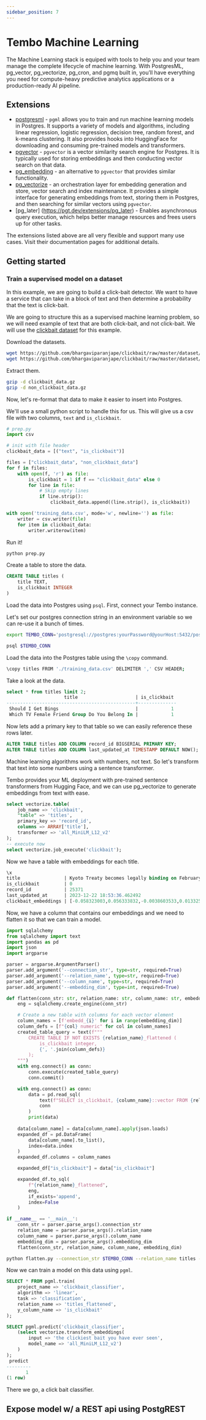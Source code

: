 ```yaml
---
sidebar_position: 7
---
```


# Tembo Machine Learning

The Machine Learning stack is equiped with tools to help you and your team manage the complete lifecycle of machine learning. With PostgresML, pg_vector, pg_vectorize, pg_cron, and pgmq built in, you’ll have everything you need for compute-heavy predictive analytics applications or a production-ready AI pipeline.

## Extensions

- [postgresml](https://pgt.dev/extensions/postgresml) - `pgml` allows you to train and run machine learning models in Postgres. It supports a variety of models and algorithms, including linear regression, logistic regression, decision tree, random forest, and k-means clustering. It also provides hooks into HuggingFace for downloading and consuming pre-trained models and transformers.
- [pgvector](https://pgt.dev/extensions/pgvector) - `pgvector` is a vector similarity search engine for Postgres. It is typically used for storing embeddings and then conducting vector search on that data.
- [pg_embedding](https://pgt.dev/extensions/pg_embedding) - an alternative to `pgvector` that provides similar functionality.
- [pg_vectorize](https://pgt.dev/extensions/vectorize) - an orchestration layer for embedding generation and store, vector search and index maintenance. It provides a simple interface for generating embeddings from text, storing them in Postgres, and then searching for similar vectors using `pgvector`.
- [pg_later] (https://pgt.dev/extensions/pg_later) - Enables asynchronous query execution, which helps better manage resources and frees users up for other tasks. 

The extensions listed above are all very flexible and support many use cases. Visit their documentation pages for additional details.

## Getting started

### Train a supervised model on a dataset

In this example, we are going to build a click-bait detector. We want to have a service that can take in a block of text and then determine a probability that the text is click-bait.

We are going to structure this as a supervised machine learning problem, so we will need example of text that are both click-bait, and not click-bait. We will use the [clickbait dataset](https://github.com/bhargaviparanjape/clickbait/tree/master/dataset) for this example.

Download the datasets.


```bash
wget https://github.com/bhargaviparanjape/clickbait/raw/master/dataset/clickbait_data.gz
wget https://github.com/bhargaviparanjape/clickbait/raw/master/dataset/non_clickbait_data.gz
```

Extract them.

```bash
gzip -d clickbait_data.gz
gzip -d non_clickbait_data.gz
```


Now, let's re-format that data to make it easier to insert into Postgres.

We'll use a small python script to handle this for us. This will give us a csv file with two columns, `text` and `is_clickbait`.

```python
# prep.py
import csv

# init with file header
clickbait_data = [("text", "is_clickbait")]

files = ["clickbait_data", "non_clickbait_data"]
for f in files:
    with open(f, 'r') as file:
        is_clickbait = 1 if f == "clickbait_data" else 0
        for line in file:
            # Skip empty lines
            if line.strip():
                clickbait_data.append((line.strip(), is_clickbait))

with open('training_data.csv', mode='w', newline='') as file:
    writer = csv.writer(file)
    for item in clickbait_data:
        writer.writerow(item)
```

Run it!

```bash
python prep.py
```

Create a table to store the data.

```sql
CREATE TABLE titles (
    title TEXT,
    is_clickbait INTEGER
)
```

Load the data into Postgres using `psql`. First, connect your Tembo instance.

Let's set our postgres connection string in an environment variable so we can re-use it a bunch of times.

```bash
export TEMBO_CONN='postgresql://postgres:yourPassword@yourHost:5432/postgres'
```


```bash
psql $TEMBO_CONN
```

Load the data into the Postgres table using the `\copy` command.

```bash
\copy titles FROM './training_data.csv' DELIMITER ',' CSV HEADER;
```

Take a look at the data.

```sql
select * from titles limit 2;
                     title                     | is_clickbait 
-----------------------------------------------+--------------
 Should I Get Bings                            |            1
 Which TV Female Friend Group Do You Belong In |            1
```

Now lets add a primary key to that table so we can easily reference these rows later.

```sql
ALTER TABLE titles ADD COLUMN record_id BIGSERIAL PRIMARY KEY;
ALTER TABLE titles ADD COLUMN last_updated_at TIMESTAMP DEFAULT NOW();
```

Machine learning algorithms work with numbers, not text. So let's transform that text into some numbers using a sentence transformer.

Tembo provides your ML deployment with pre-trained sentence transformers from Hugging Face, and we can use pg_vectorize to generate embeddings from text with ease.

```sql
select vectorize.table(
    job_name => 'clickbait',
    "table" => 'titles',
    primary_key => 'record_id',
    columns => ARRAY['title'],
    transformer => 'all_MiniLM_L12_v2'
);
-- execute now
select vectorize.job_execute('clickbait');
```

Now we have a table with embeddings for each title.

```sql
\x
title                | Kyoto Treaty becomes legally binding on February 16
is_clickbait         | 0
record_id            | 25371
last_updated_at      | 2023-12-22 18:53:36.462492
clickbait_embeddings | [-0.058323003,0.056333832,-0.0038603533,0.013325908,-0.011109264,0.010492517,-0.052566845,-0.027296204,0.047804408,0.06442312,0.039435994,-0.019316772,0.020162422,0.039854486,-0.0015520975,0.02531284,-0.06524969,-0.05538848,-0.023060005,0.0066169654,0.035967965,0.047866415,-0.05493321,-0.0033718573,-0.017675877,0.0050533246,-0.066565424,0.007516786,0.1062944,0.043667007,-0.078659415,-0.066382155,-0.0974421,0.14953314,-0.008974811,-0.046380926,0.056557525,-0.050913405,0.07219889,-0.026177727,-0.026813423,-0.024904946,-0.030696737,0.0596905,0.0069343126,0.05261133,0.01682677,0.028517837,-0.13426387,-0.0076862997,0.017102452,-0.06326257,-0.0034633286,0.057555377,0.0025229498,-0.0245171,0.0018767425,0.022280844,0.13649009,-0.06795578,0.002331664,-0.030881247,-0.05710915,-0.019142598,0.056000363,0.006210302,0.033121906,-0.06986101,0.0053541185,0.0022922107,-0.023773909,-0.016029889,0.003032488,-0.10161338,-0.004613021,-0.03648713,-0.0008599769,0.032408558,-0.018994464,-0.059149444,-0.031894125,0.014270951,0.05692849,0.006299161,-0.001959868,0.0075378157,0.025272857,-0.03879528,0.049434464,0.08017796,-0.07127319,-0.013389913,0.042767826,0.014403912,-0.027272377,0.0061531086,0.074253924,0.06169741,0.017082456,0.0036015601,-0.032929562,0.009529873,-0.10287347,-0.044819526,0.005821062,0.019935193,-0.009213438,-0.015773851,0.056187235,-0.009097783,-0.09098749,-0.03131999,0.008298577,-0.0349469,-0.035731964,0.13938737,0.06263442,0.021498635,0.030761061,-0.048678745,-0.06952543,0.009334161,0.0048434664,0.0792383,0.025489027,0.08081476,-0.0015146967,-0.0033181922,-0.010224394,-0.0581685,-0.030536288,-0.04244264,0.0082079815,-0.0014451788,-0.046140056,0.0025231028,-0.05227404,0.025592213,-0.012421529,-0.0049001444,-0.061728038,-0.0043455213,-0.056350026,-0.10649932,0.026374912,0.09459809,0.075361095,0.066348836,0.08389456,-0.03673743,0.076092206,0.022332042,-0.0029558504,-0.053310547,0.0042319247,-0.13988078,0.0086377775,0.002202777,0.0815318,0.03767454,-0.055081654,-0.024684371,0.013421579,-0.108331844,-0.0054123565,-0.060586803,-0.036669802,0.0055406187,0.029250214,0.054775365,-0.047669377,-0.031586774,0.11630385,-0.0015755807,0.029411664,-0.06875308,0.14298901,-0.0069527365,-0.07865524,0.003973616,-0.021514947,-0.055141997,-0.045962997,-0.014572593,-0.02257412,-0.012096626,-0.035054434,-0.050175462,-0.049129575,0.00075050193,-0.06143659,0.04420916,-0.03601588,0.12782551,0.0034956646,-0.05719936,-0.014841186,-0.08547803,0.022391114,-0.06580024,0.026399026,-0.03423396,-0.008375255,0.04737191,0.03613243,-0.12805253,0.014772816,0.04081545,-0.09421183,-0.0012017005,0.0816309,0.028559009,-0.008321249,-0.07851789,0.025430482,0.06344359,0.08726261,-0.025034584,-0.02195596,-0.07367842,0.010734694,0.017557902,0.08767401,-6.8125966e-33,0.048279524,-0.032719526,-0.06640266,0.016316585,0.046425533,-0.09175111,-0.10157652,0.08938732,0.078136735,0.011294263,0.06793161,-0.027102685,0.009283981,0.04505685,-0.06830146,0.06218492,-0.08274111,0.0668413,-0.03501399,-0.03932527,-0.019597877,-0.07798013,-0.0050762016,0.0763867,-0.04480684,-0.054619297,0.011105705,-0.0061384696,0.05854574,0.044343997,-0.03186539,0.06062889,-0.1281511,0.064455815,-0.08162396,-0.077357434,0.017158104,-0.013476392,-0.06632697,0.053424496,0.060418747,0.011727643,0.024813874,0.032096278,-0.03089842,0.0379675,0.09656183,0.0054825195,-0.04213503,-0.05572661,0.061696887,0.082163185,0.044632707,0.006358529,0.08357622,0.036564488,0.038837414,0.014229493,0.0494845,0.004864638,0.032733183,0.034670062,0.05577703,-0.012948649,0.017047545,-0.036515806,0.03399955,-0.011476246,0.09972862,0.020226596,-0.050777,-0.04955579,0.001091302,-0.011613292,0.07176656,-0.05339713,0.011790994,-0.059765816,0.06175529,0.039072223,-0.08459761,0.064320624,0.03268151,-0.011582075,0.059960086,-0.00046249028,-0.049256224,-0.021245403,0.052772377,0.09091808,-0.06664734,0.03003811,0.013914128,-0.013043058,-0.06545466,2.5646924e-32,-0.020471536,0.040614903,0.013942915,0.064812265,-0.010511781,0.019615723,0.018787997,-0.043926634,-0.0025283284,0.0087330155,-0.0024966446,0.03235226,0.03871786,-0.034328975,0.0020813234,-0.011104036,-0.004925143,0.0019763699,0.0044270065,-0.03296877,-0.034099925,-0.008809724,-0.014488834,-0.043869372,-0.03334987,0.018309196,-0.099868506,0.11828973,0.007699046,0.08291148,0.02640259,-0.036686577,0.012626571,-0.0065624607,-0.07775091,-0.13005526,0.002981511,0.009105528,-0.017209068,-0.069837995,-0.04481329,0.071698,0.07381045,0.017337335,0.015142549,-0.014537166,-0.023021867,-0.009104607,0.023105036,0.01271074,-0.024151757,-0.10144878,0.060199752,-0.05578722,0.022148283,0.07031317,-0.018748315,0.010023229,-0.057293613,0.02356632,-0.023348015,-0.035052363,0.040445056,-0.019527128]
```

Now, we have a column that contains our embeddings and we need to flatten it so that we can train a model.

```python
import sqlalchemy
from sqlalchemy import text
import pandas as pd
import json
import argparse

parser = argparse.ArgumentParser()
parser.add_argument('--connection_str', type=str, required=True)
parser.add_argument('--relation_name', type=str, required=True)
parser.add_argument('--column_name', type=str, required=True)
parser.add_argument('--embedding_dim', type=int, required=True)

def flatten(conn_str: str, relation_name: str, column_name: str, embedding_dim: int):
    eng = sqlalchemy.create_engine(conn_str)

    # Create a new table with columns for each vector element
    column_names = [f'embedd_{i}' for i in range(embedding_dim)]
    column_defs = [f"{col} numeric" for col in column_names]
    created_table_query = text(f"""
        CREATE TABLE IF NOT EXISTS {relation_name}_flattened (
            is_clickbait integer,
            {', '.join(column_defs)}
        );
    """)
    with eng.connect() as conn:
        conn.execute(created_table_query)
        conn.commit()

    with eng.connect() as conn:
        data = pd.read_sql(
            text(f"SELECT is_clickbait, {column_name}::vector FROM {relation_name}"),
            conn
        )
        print(data)
    
    data[column_name] = data[column_name].apply(json.loads)        
    expanded_df = pd.DataFrame(
        data[column_name].to_list(),
        index=data.index
    )
    expanded_df.columns = column_names

    expanded_df["is_clickbait"] = data["is_clickbait"]

    expanded_df.to_sql(
        f"{relation_name}_flattened",
        eng,
        if_exists='append',
        index=False
    )

if __name__ == '__main__':
    conn_str = parser.parse_args().connection_str
    relation_name = parser.parse_args().relation_name
    column_name = parser.parse_args().column_name
    embedding_dim = parser.parse_args().embedding_dim
    flatten(conn_str, relation_name, column_name, embedding_dim)    
```

```bash
python flatten.py --connection_str $TEMBO_CONN --relation_name titles --column_name clickbait_embeddings --embedding_dim 384  
```

Now we can train a model on this data using `pgml`.

```sql
SELECT * FROM pgml.train(
    project_name => 'clickbait_classifier',
    algorithm => 'linear',
    task => 'classification',
    relation_name => 'titles_flattened',
    y_column_name => 'is_clickbait'
);
```

```sql
SELECT pgml.predict('clickbait_classifier',
    (select vectorize.transform_embeddings(
        input => 'the clickiest bait you have ever seen',
        model_name => 'all_MiniLM_L12_v2')
    )
);
 predict 
---------
       1
(1 row)
```

There we go, a click bait classifier.


## Expose model w/ a REST api using PostgREST
